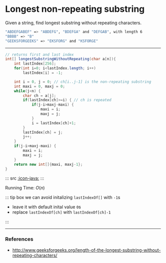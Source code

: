 # Longest non-repeating substring

Given a string, find longest substring without repeating characters.

```bash
"ABDEFGABEF" => "ABDEFG", "BDEFGA" and "DEFGAB", with length 6
"BBBB" => "B"
"GEEKSFORGEEKS" => "EKSFORG" and "KSFORGE"
```

---

```java
// returns first and last index
int[] longestSubstringWithoutRepeating(char a[n]){
    int lastIndex[256];
    for(int i=0; i<lastIndex.length; i++)
        lastIndex[i] = -1;

    int i = 0, j = 0; // ch[i..j-1] is the non-repeating substring
    int maxi = 0, maxj = 0;
    while(j<n) {
        char ch = a[j];
        if(lastIndex[ch]>=i) { // ch is repeated
            if(j-i>maxj-maxi) {
                maxi = i;
                maxj = j;
            }
            i = lastIndex[ch]+1;
        }
        lastIndex[ch] = j;
        j++;
    }
    if(j-i>maxj-maxi) {
        maxi = i;
        maxj = j;
    }
    return new int[]{maxi, maxj-1};
}
```
::: src
[:icon-java:](src/LongestNonRepeatingSubstring.java)
:::

Running Time: $O(n)$

::: tip box
we can avoid initalizing `lastIndexOf[]` with `-1`s
* leave it with default inital value `0`s
* replace `lastIndexOf[ch]` with `lastIndexOf[ch]-1`

:::

---

### References

* <http://www.geeksforgeeks.org/length-of-the-longest-substring-without-repeating-characters/>
